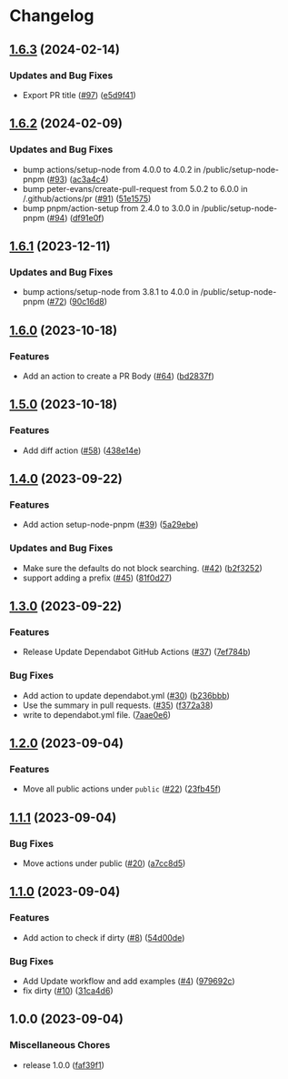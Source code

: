 # Changelog

## [1.6.3](https://github.com/streetsidesoftware/actions/compare/v1.6.2...v1.6.3) (2024-02-14)


### Updates and Bug Fixes

* Export PR title ([#97](https://github.com/streetsidesoftware/actions/issues/97)) ([e5d9f41](https://github.com/streetsidesoftware/actions/commit/e5d9f4129a35484b0a431f83d657228c92f2e639))

## [1.6.2](https://github.com/streetsidesoftware/actions/compare/v1.6.1...v1.6.2) (2024-02-09)


### Updates and Bug Fixes

* bump actions/setup-node from 4.0.0 to 4.0.2 in /public/setup-node-pnpm ([#93](https://github.com/streetsidesoftware/actions/issues/93)) ([ac3a4c4](https://github.com/streetsidesoftware/actions/commit/ac3a4c4f1dff43a5b95e0a865810f3ea900c03ed))
* bump peter-evans/create-pull-request from 5.0.2 to 6.0.0 in /.github/actions/pr ([#91](https://github.com/streetsidesoftware/actions/issues/91)) ([51e1575](https://github.com/streetsidesoftware/actions/commit/51e1575852def9c75b6e38653b56bbee652ab084))
* bump pnpm/action-setup from 2.4.0 to 3.0.0 in /public/setup-node-pnpm ([#94](https://github.com/streetsidesoftware/actions/issues/94)) ([df91e0f](https://github.com/streetsidesoftware/actions/commit/df91e0f1d064bd9ea145508fab917479f2235e9b))

## [1.6.1](https://github.com/streetsidesoftware/actions/compare/v1.6.0...v1.6.1) (2023-12-11)


### Updates and Bug Fixes

* bump actions/setup-node from 3.8.1 to 4.0.0 in /public/setup-node-pnpm ([#72](https://github.com/streetsidesoftware/actions/issues/72)) ([90c16d8](https://github.com/streetsidesoftware/actions/commit/90c16d88fc8bfb09c4986691f57270a76dc135d0))

## [1.6.0](https://github.com/streetsidesoftware/actions/compare/v1.5.0...v1.6.0) (2023-10-18)


### Features

* Add an action to create a PR Body ([#64](https://github.com/streetsidesoftware/actions/issues/64)) ([bd2837f](https://github.com/streetsidesoftware/actions/commit/bd2837f4966a884328a75bb1ac9c1890ef5559ae))

## [1.5.0](https://github.com/streetsidesoftware/actions/compare/v1.4.0...v1.5.0) (2023-10-18)


### Features

* Add diff action ([#58](https://github.com/streetsidesoftware/actions/issues/58)) ([438e14e](https://github.com/streetsidesoftware/actions/commit/438e14e0924267db8108659c50188e85d9456bb4))

## [1.4.0](https://github.com/streetsidesoftware/actions/compare/v1.3.0...v1.4.0) (2023-09-22)


### Features

* Add action setup-node-pnpm ([#39](https://github.com/streetsidesoftware/actions/issues/39)) ([5a29ebe](https://github.com/streetsidesoftware/actions/commit/5a29ebefff78d1bd12ffc7d3111776faf6d13196))


### Updates and Bug Fixes

* Make sure the defaults do not block searching. ([#42](https://github.com/streetsidesoftware/actions/issues/42)) ([b2f3252](https://github.com/streetsidesoftware/actions/commit/b2f3252e02e3853dd470e1ea8110e4768b761719))
* support adding a prefix ([#45](https://github.com/streetsidesoftware/actions/issues/45)) ([81f0d27](https://github.com/streetsidesoftware/actions/commit/81f0d2758a709b466cf119a85d4aa9f1af0a49f9))

## [1.3.0](https://github.com/streetsidesoftware/actions/compare/v1.2.0...v1.3.0) (2023-09-22)


### Features

* Release Update Dependabot GitHub Actions ([#37](https://github.com/streetsidesoftware/actions/issues/37)) ([7ef784b](https://github.com/streetsidesoftware/actions/commit/7ef784b49332a4b876c011e0110ef6fd6f887c38))


### Bug Fixes

* Add action to update dependabot.yml ([#30](https://github.com/streetsidesoftware/actions/issues/30)) ([b236bbb](https://github.com/streetsidesoftware/actions/commit/b236bbb508b685ff2d24e8df1abb1294a28bf521))
* Use the summary in pull requests. ([#35](https://github.com/streetsidesoftware/actions/issues/35)) ([f372a38](https://github.com/streetsidesoftware/actions/commit/f372a384ebf405c8c58237e67e9b41550a03a24e))
* write to dependabot.yml file. ([7aae0e6](https://github.com/streetsidesoftware/actions/commit/7aae0e637afbd9c789aee59982849d6e5c81ae6e))

## [1.2.0](https://github.com/streetsidesoftware/actions/compare/v1.1.1...v1.2.0) (2023-09-04)


### Features

* Move all public actions under `public` ([#22](https://github.com/streetsidesoftware/actions/issues/22)) ([23fb45f](https://github.com/streetsidesoftware/actions/commit/23fb45fd317f7549b1621e603101341312e43740))

## [1.1.1](https://github.com/streetsidesoftware/actions/compare/v1.1.0...v1.1.1) (2023-09-04)


### Bug Fixes

* Move actions under public ([#20](https://github.com/streetsidesoftware/actions/issues/20)) ([a7cc8d5](https://github.com/streetsidesoftware/actions/commit/a7cc8d57346d52e02c1fcad4a47f728b6b3e0eca))

## [1.1.0](https://github.com/streetsidesoftware/actions/compare/v1.0.0...v1.1.0) (2023-09-04)


### Features

* Add action to check if dirty ([#8](https://github.com/streetsidesoftware/actions/issues/8)) ([54d00de](https://github.com/streetsidesoftware/actions/commit/54d00de5c6fe144f1ff437c171ed4263ae2e8be3))


### Bug Fixes

* Add Update workflow and add examples ([#4](https://github.com/streetsidesoftware/actions/issues/4)) ([979692c](https://github.com/streetsidesoftware/actions/commit/979692c63151b74a8b0970083c089c128d714d06))
* fix dirty ([#10](https://github.com/streetsidesoftware/actions/issues/10)) ([31ca4d6](https://github.com/streetsidesoftware/actions/commit/31ca4d66b865aba36cd8661f7917d1e0ec17e4d3))

## 1.0.0 (2023-09-04)


### Miscellaneous Chores

* release 1.0.0 ([faf39f1](https://github.com/streetsidesoftware/actions/commit/faf39f17fa9f829e110717ceadc6da4d5f98dd45))
